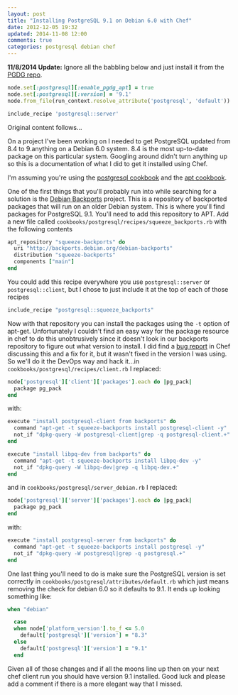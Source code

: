 ```yaml
---
layout: post
title: "Installing PostgreSQL 9.1 on Debian 6.0 with Chef"
date: 2012-12-05 19:32
updated: 2014-11-08 12:00
comments: true
categories: postgresql debian chef
---
```


__11/8/2014 Update:__ Ignore all the babbling below and just install it from the [PGDG repo](http://www.postgresql.org/about/news/1432/).

``` ruby
node.set[:postgresql][:enable_pgdg_apt] = true
node.set[:postgresql][:version] = '9.1'
node.from_file(run_context.resolve_attribute('postgresql', 'default'))

include_recipe 'postgresql::server'
```

Original content follows...

On a project I've been working on I needed to get PostgreSQL
updated from 8.4 to 9.anything on a Debian 6.0 system. 8.4 is the most
up-to-date package on this particular system. Googling around didn't turn
anything up so this is a documentation of what I did to get it installed
using Chef.

I'm assuming you're using the [postgresql cookbook](http://community.opscode.com/cookbooks/postgresql) and the [apt cookbook](http://community.opscode.com/cookbooks/apt).

One of the first things that you'll probably run into while searching for a solution is the [Debian
Backports](http://backports-master.debian.org/) project. This is a repository of backported packages that will run on an older Debian system. This is where you'll find packages for PostgreSQL 9.1. You'll need to add this repository to APT. Add a new file called `cookbooks/postgresql/recipes/squeeze_backports.rb` with the following contents

``` ruby
apt_repository "squeeze-backports" do
  uri "http://backports.debian.org/debian-backports"
  distribution "squeeze-backports"
  components ["main"]
end
```

You could add this recipe everywhere you use `postgresql::server` or
`postgresql::client`, but I chose to just include it at the top of each of
those recipes

``` ruby
include_recipe "postgresql::squeeze_backports"
```

Now with that repository you can install the packages using the `-t` option of
apt-get. Unfortunately I couldn't find an easy way for the package resource in
chef to do this unobtrusively since it doesn't look in our backports repository
to figure out what version to install. I did find a [bug report](http://tickets.opscode.com/browse/CHEF-1547) in Chef
discussing this and a fix for it, but it wasn't fixed in the version I was
using. So we'll do it the DevOps way and hack it...in `cookbooks/postgresql/recipes/client.rb` I
replaced:

``` ruby
node['postgresql']['client']['packages'].each do |pg_pack|
  package pg_pack
end
```

with:

``` ruby
execute "install postgresql-client from backports" do
  command "apt-get -t squeeze-backports install postgresql-client -y"
  not_if "dpkg-query -W postgresql-client|grep -q postgresql-client.+"
end

execute "install libpq-dev from backports" do
  command "apt-get -t squeeze-backports install libpq-dev -y"
  not_if "dpkg-query -W libpq-dev|grep -q libpq-dev.+"
end
```

and in `cookbooks/postgresql/server_debian.rb` I replaced:

``` ruby
node['postgresql']['server']['packages'].each do |pg_pack|
  package pg_pack
end
```

with:

``` ruby
execute "install postgresql-server from backports" do
  command "apt-get -t squeeze-backports install postgresql -y"
  not_if "dpkg-query -W postgresql|grep -q postgresql.+"
end
```

One last thing you'll need to do is make sure the PostgreSQL version is set
correctly in `cookbooks/postgresql/attributes/default.rb` which just means
removing the check for debian 6.0 so it defaults to 9.1. It ends up looking
something like:

``` ruby
when "debian"

  case
  when node['platform_version'].to_f <= 5.0
    default['postgresql']['version'] = "8.3"
  else
    default['postgresql']['version'] = "9.1"
  end
```

Given all of those changes and if all the moons line up then on your next chef client run you
should have version 9.1 installed. Good luck and please add a comment if there
is a more elegant way that I missed.

